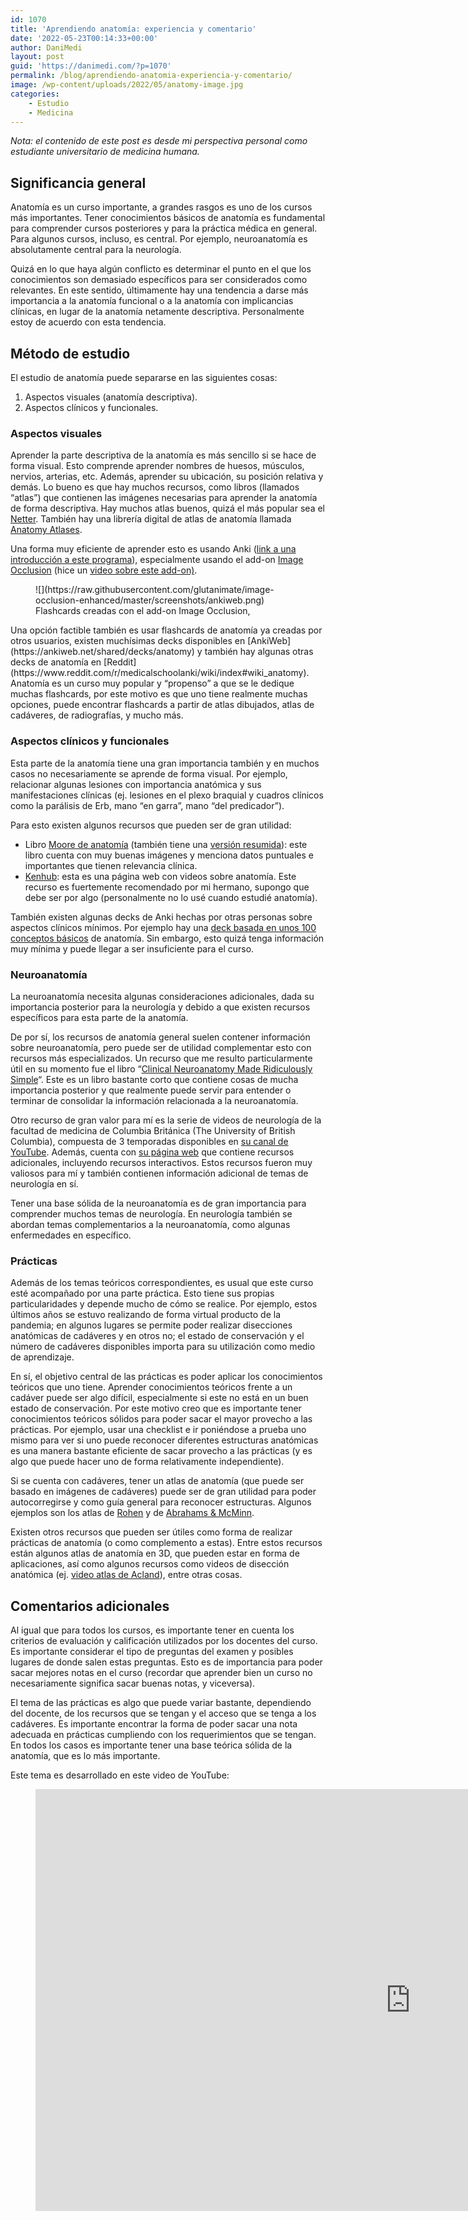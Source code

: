 ```yaml
---
id: 1070
title: 'Aprendiendo anatomía: experiencia y comentario'
date: '2022-05-23T00:14:33+00:00'
author: DaniMedi
layout: post
guid: 'https://danimedi.com/?p=1070'
permalink: /blog/aprendiendo-anatomia-experiencia-y-comentario/
image: /wp-content/uploads/2022/05/anatomy-image.jpg
categories:
    - Estudio
    - Medicina
---
```


*Nota: el contenido de este post es desde mi perspectiva personal como estudiante universitario de medicina humana.*

## Significancia general

Anatomía es un curso importante, a grandes rasgos es uno de los cursos más importantes. Tener conocimientos básicos de anatomía es fundamental para comprender cursos posteriores y para la práctica médica en general. Para algunos cursos, incluso, es central. Por ejemplo, neuroanatomía es absolutamente central para la neurología.

Quizá en lo que haya algún conflicto es determinar el punto en el que los conocimientos son demasiado específicos para ser considerados como relevantes. En este sentido, últimamente hay una tendencia a darse más importancia a la anatomía funcional o a la anatomía con implicancias clínicas, en lugar de la anatomía netamente descriptiva. Personalmente estoy de acuerdo con esta tendencia.

## Método de estudio

El estudio de anatomía puede separarse en las siguientes cosas:

1. Aspectos visuales (anatomía descriptiva).
2. Aspectos clínicos y funcionales.

### Aspectos visuales

Aprender la parte descriptiva de la anatomía es más sencillo si se hace de forma visual. Esto comprende aprender nombres de huesos, músculos, nervios, arterias, etc. Además, aprender su ubicación, su posición relativa y demás. Lo bueno es que hay muchos recursos, como libros (llamados “atlas”) que contienen las imágenes necesarias para aprender la anatomía de forma descriptiva. Hay muchos atlas buenos, quizá el más popular sea el [Netter](https://www.amazon.com/Atlas-Human-Anatomy-Netter-Science/dp/0323393225). También hay una librería digital de atlas de anatomía llamada [Anatomy Atlases](https://www.anatomyatlases.org/).

Una forma muy eficiente de aprender esto es usando Anki ([link a una introducción a este programa](https://danimedi.com/blog/tutorial-de-anki-desde-cero/)), especialmente usando el add-on [Image Occlusion](https://ankiweb.net/shared/info/1374772155) (hice un [video sobre este add-on)](https://youtu.be/qS027thPKP4).

<figure class="wp-block-image size-large">![](https://raw.githubusercontent.com/glutanimate/image-occlusion-enhanced/master/screenshots/ankiweb.png)<figcaption>Flashcards creadas con el add-on Image Occlusion,</figcaption></figure>Una opción factible también es usar flashcards de anatomía ya creadas por otros usuarios, existen muchísimas decks disponibles en [AnkiWeb](https://ankiweb.net/shared/decks/anatomy) y también hay algunas otras decks de anatomía en [Reddit](https://www.reddit.com/r/medicalschoolanki/wiki/index#wiki_anatomy). Anatomía es un curso muy popular y “propenso” a que se le dedique muchas flashcards, por este motivo es que uno tiene realmente muchas opciones, puede encontrar flashcards a partir de atlas dibujados, atlas de cadáveres, de radiografías, y mucho más.

### Aspectos clínicos y funcionales

Esta parte de la anatomía tiene una gran importancia también y en muchos casos no necesariamente se aprende de forma visual. Por ejemplo, relacionar algunas lesiones con importancia anatómica y sus manifestaciones clínicas (ej. lesiones en el plexo braquial y cuadros clínicos como la parálisis de Erb, mano “en garra”, mano “del predicador”).

Para esto existen algunos recursos que pueden ser de gran utilidad:

- Libro [Moore de anatomía](https://shop.lww.com/Moore-s-Clinically-Oriented-Anatomy/p/9781975154066) (también tiene una [versión resumida](https://shop.lww.com/Moore-s-Essential-Clinical-Anatomy/p/9781496369659)): este libro cuenta con muy buenas imágenes y menciona datos puntuales e importantes que tienen relevancia clínica.
- [Kenhub](https://www.kenhub.com/): esta es una página web con videos sobre anatomía. Este recurso es fuertemente recomendado por mi hermano, supongo que debe ser por algo (personalmente no lo usé cuando estudié anatomía).

También existen algunas decks de Anki hechas por otras personas sobre aspectos clínicos mínimos. Por ejemplo hay una [deck basada en unos 100 conceptos básicos](https://www.reddit.com/r/medicalschoolanki/comments/cnkw4c/100_concepts_anatomy_deck_cloze_style_469_cards/) de anatomía. Sin embargo, esto quizá tenga información muy mínima y puede llegar a ser insuficiente para el curso.

### Neuroanatomía

La neuroanatomía necesita algunas consideraciones adicionales, dada su importancia posterior para la neurología y debido a que existen recursos específicos para esta parte de la anatomía.

De por sí, los recursos de anatomía general suelen contener información sobre neuroanatomía, pero puede ser de utilidad complementar esto con recursos más especializados. Un recurso que me resulto particularmente útil en su momento fue el libro “[Clinical Neuroanatomy Made Ridiculously Simple](https://www.amazon.com/Clinical-Neuroanatomy-Made-Ridiculously-Simple/dp/1935660195)“. Este es un libro bastante corto que contiene cosas de mucha importancia posterior y que realmente puede servir para entender o terminar de consolidar la información relacionada a la neuroanatomía.

Otro recurso de gran valor para mí es la serie de videos de neurología de la facultad de medicina de Columbia Británica (The University of British Columbia), compuesta de 3 temporadas disponibles en [su canal de YouTube](https://www.youtube.com/c/ubcmedvid). Además, cuenta con [su página web](https://www.neuroanatomy.ca/) que contiene recursos adicionales, incluyendo recursos interactivos. Estos recursos fueron muy valiosos para mí y también contienen información adicional de temas de neurología en sí.

Tener una base sólida de la neuroanatomía es de gran importancia para comprender muchos temas de neurología. En neurología también se abordan temas complementarios a la neuroanatomía, como algunas enfermedades en específico.

### Prácticas

Además de los temas teóricos correspondientes, es usual que este curso esté acompañado por una parte práctica. Esto tiene sus propias particularidades y depende mucho de cómo se realice. Por ejemplo, estos últimos años se estuvo realizando de forma virtual producto de la pandemia; en algunos lugares se permite poder realizar disecciones anatómicas de cadáveres y en otros no; el estado de conservación y el número de cadáveres disponibles importa para su utilización como medio de aprendizaje.

En sí, el objetivo central de las prácticas es poder aplicar los conocimientos teóricos que uno tiene. Aprender conocimientos teóricos frente a un cadáver puede ser algo difícil, especialmente si este no está en un buen estado de conservación. Por este motivo creo que es importante tener conocimientos teóricos sólidos para poder sacar el mayor provecho a las prácticas. Por ejemplo, usar una checklist e ir poniéndose a prueba uno mismo para ver si uno puede reconocer diferentes estructuras anatómicas es una manera bastante eficiente de sacar provecho a las prácticas (y es algo que puede hacer uno de forma relativamente independiente).

Si se cuenta con cadáveres, tener un atlas de anatomía (que puede ser basado en imágenes de cadáveres) puede ser de gran utilidad para poder autocorregirse y como guía general para reconocer estructuras. Algunos ejemplos son los atlas de [Rohen](https://www.amazon.com/Anatomy-Photographic-Atlas-Color-Study/dp/1451193181) y de [Abrahams &amp; McMinn](https://www.elsevier.com/books/abrahams-and-mcminns-clinical-atlas-of-human-anatomy/abrahams/978-0-7020-7332-8).

Existen otros recursos que pueden ser útiles como forma de realizar prácticas de anatomía (o como complemento a estas). Entre estos recursos están algunos atlas de anatomía en 3D, que pueden estar en forma de aplicaciones, así como algunos recursos como videos de disección anatómica (ej. [video atlas de Acland](https://aclandanatomy.com/)), entre otras cosas.

## Comentarios adicionales

Al igual que para todos los cursos, es importante tener en cuenta los criterios de evaluación y calificación utilizados por los docentes del curso. Es importante considerar el tipo de preguntas del examen y posibles lugares de donde salen estas preguntas. Esto es de importancia para poder sacar mejores notas en el curso (recordar que aprender bien un curso no necesariamente significa sacar buenas notas, y viceversa).

El tema de las prácticas es algo que puede variar bastante, dependiendo del docente, de los recursos que se tengan y el acceso que se tenga a los cadáveres. Es importante encontrar la forma de poder sacar una nota adecuada en prácticas cumpliendo con los requerimientos que se tengan. En todos los casos es importante tener una base teórica sólida de la anatomía, que es lo más importante.

Este tema es desarrollado en este video de YouTube:

<figure class="wp-block-embed is-type-video is-provider-youtube wp-block-embed-youtube wp-embed-aspect-16-9 wp-has-aspect-ratio"><div class="wp-block-embed__wrapper"><div class="nv-iframe-embed"><iframe allow="accelerometer; autoplay; clipboard-write; encrypted-media; gyroscope; picture-in-picture" allowfullscreen="" frameborder="0" height="675" loading="lazy" src="https://www.youtube.com/embed/8XkYakPAokI?feature=oembed" title="Aprendiendo anatomía: experiencia y comentario" width="1200"></iframe></div></div></figure>